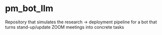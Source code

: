 # pm_bot_llm
Repository that simulates the research -> deployment pipeline for a bot that turns stand-up/update ZOOM meetings into concrete tasks
